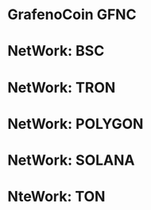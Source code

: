 # GrafenoCoin GFNC
# NetWork: BSC
# NetWork: TRON
# NetWork: POLYGON
# NetWork: SOLANA
# NteWork: TON
